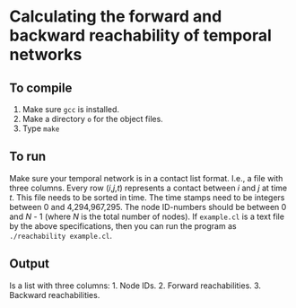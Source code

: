 # Calculating the forward and backward reachability of temporal networks

## To compile
1. Make sure `gcc` is installed.
2. Make a directory `o` for the object files.
3. Type `make`

## To run
Make sure your temporal network is in a contact list format. I.e., a file with three columns. Every row (*i*,*j*,*t*) represents a contact between *i* and *j* at time *t*. This file needs to be sorted in time. The time stamps need to be integers between 0 and 4,294,967,295. The node ID-numbers should be between 0 and *N* - 1 (where *N* is the total number of nodes). If `example.cl` is a text file by the above specifications, then you can run the program as `./reachability example.cl`.

## Output
Is a list with three columns: 1. Node IDs. 2. Forward reachabilities. 3. Backward reachabilities.
